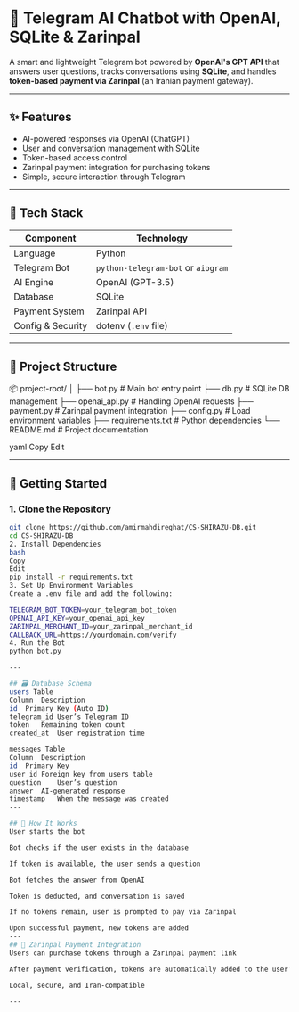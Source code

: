 # 🤖 Telegram AI Chatbot with OpenAI, SQLite & Zarinpal

A smart and lightweight Telegram bot powered by **OpenAI's GPT API** that answers user questions, tracks conversations using **SQLite**, and handles **token-based payment via Zarinpal** (an Iranian payment gateway).

---

## ✨ Features

- AI-powered responses via OpenAI (ChatGPT)
- User and conversation management with SQLite
- Token-based access control
- Zarinpal payment integration for purchasing tokens
- Simple, secure interaction through Telegram

---

## 🧰 Tech Stack

| Component       | Technology           |
|----------------|----------------------|
| Language        | Python               |
| Telegram Bot    | `python-telegram-bot` or `aiogram` |
| AI Engine       | OpenAI (GPT-3.5)     |
| Database        | SQLite               |
| Payment System  | Zarinpal API         |
| Config & Security | dotenv (`.env` file) |

---

## 📁 Project Structure

📦 project-root/
│
├── bot.py # Main bot entry point
├── db.py # SQLite DB management
├── openai_api.py # Handling OpenAI requests
├── payment.py # Zarinpal payment integration
├── config.py # Load environment variables
├── requirements.txt # Python dependencies
└── README.md # Project documentation

yaml
Copy
Edit

---

## 🏁 Getting Started

### 1. Clone the Repository

```bash
git clone https://github.com/amirmahdireghat/CS-SHIRAZU-DB.git
cd CS-SHIRAZU-DB
2. Install Dependencies
bash
Copy
Edit
pip install -r requirements.txt
3. Set Up Environment Variables
Create a .env file and add the following:

TELEGRAM_BOT_TOKEN=your_telegram_bot_token
OPENAI_API_KEY=your_openai_api_key
ZARINPAL_MERCHANT_ID=your_zarinpal_merchant_id
CALLBACK_URL=https://yourdomain.com/verify
4. Run the Bot
python bot.py

---

## 🗃️ Database Schema
users Table
Column	Description
id	Primary Key (Auto ID)
telegram_id	User’s Telegram ID
token	Remaining token count
created_at	User registration time

messages Table
Column	Description
id	Primary Key
user_id	Foreign key from users table
question	User’s question
answer	AI-generated response
timestamp	When the message was created
---

## 🔁 How It Works
User starts the bot

Bot checks if the user exists in the database

If token is available, the user sends a question

Bot fetches the answer from OpenAI

Token is deducted, and conversation is saved

If no tokens remain, user is prompted to pay via Zarinpal

Upon successful payment, new tokens are added
---
## 💸 Zarinpal Payment Integration
Users can purchase tokens through a Zarinpal payment link

After payment verification, tokens are automatically added to the user’s account

Local, secure, and Iran-compatible

---
